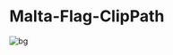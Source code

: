 # Malta-Flag-ClipPath
 
![bg](https://user-images.githubusercontent.com/56477695/165727807-e17f1a0d-ffdb-486d-a1ae-0bda5c766454.jpg)
